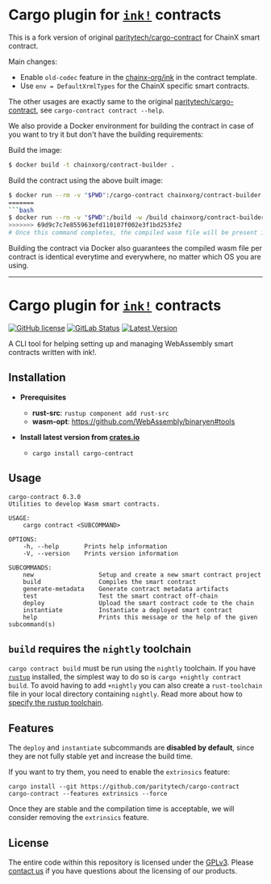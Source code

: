# Cargo plugin for [`ink!`](https://github.com/chainx-org/ink) contracts

This is a fork version of original [paritytech/cargo-contract](https://github.com/paritytech/cargo-contract) for ChainX smart contract.

Main changes:

- Enable `old-codec` feature in the [chainx-org/ink](https://github.com/chainx-org/ink) in the contract template.
- Use `env = DefaultXrmlTypes` for the ChainX specific smart contracts.

The other usages are exactly same to the original [paritytech/cargo-contract](https://github.com/paritytech/cargo-contract), see `cargo-contract contract --help`.

We also provide a Docker environment for building the contract in case of you want to try it but don't have the building requirements:

Build the image:

```bash
$ docker build -t chainxorg/contract-builder .
```

Build the contract using the above built image:

```bash
$ docker run --rm -v "$PWD":/cargo-contract chainxorg/contract-builder cargo contract build
=======
```bash
$ docker run --rm -v "$PWD":/build -w /build chainxorg/contract-builder:v0.6.1 cargo contract build
>>>>>>> 69d9c7c7e855963efd110107f002e3f1bd253fe2
# Once this command completes, the compiled wasm file will be present in target/XXX.wasm.
```

Building the contract via Docker also guarantees the compiled wasm file per contract is identical everytime and everywhere, no matter which OS you are using.

-----------------------------

# Cargo plugin for [`ink!`](https://github.com/paritytech/ink) contracts

[![GitHub license](https://img.shields.io/github/license/paritytech/cargo-contract)](LICENSE) 
[![GitLab Status](https://gitlab.parity.io/parity/cargo-contract/badges/master/pipeline.svg)](https://gitlab.parity.io/parity/cargo-contract/pipelines)
[![Latest Version](https://img.shields.io/crates/v/cargo-contract.svg)](https://crates.io/crates/cargo-contract)

A CLI tool for helping setting up and managing WebAssembly smart contracts written with ink!.

## Installation

- **Prerequisites**

  - **rust-src**: `rustup component add rust-src`
  - **wasm-opt**: https://github.com/WebAssembly/binaryen#tools

- **Install latest version from [crates.io](https://crates.io/crates/cargo-contract)**
  - `cargo install cargo-contract`

## Usage

```
cargo-contract 0.3.0
Utilities to develop Wasm smart contracts.

USAGE:
    cargo contract <SUBCOMMAND>

OPTIONS:
    -h, --help       Prints help information
    -V, --version    Prints version information

SUBCOMMANDS:
    new                  Setup and create a new smart contract project
    build                Compiles the smart contract
    generate-metadata    Generate contract metadata artifacts
    test                 Test the smart contract off-chain
    deploy               Upload the smart contract code to the chain
    instantiate          Instantiate a deployed smart contract
    help                 Prints this message or the help of the given subcommand(s)
```

## `build` requires the `nightly` toolchain

`cargo contract build` must be run using the `nightly` toolchain. If you have 
[`rustup`](https://github.com/rust-lang/rustup) installed, the simplest way to do so is `cargo +nightly contract build`.
To avoid having to add `+nightly` you can also create a `rust-toolchain` file in your local directory containing 
`nightly`. Read more about how to [specify the rustup toolchain](https://github.com/rust-lang/rustup#override-precedence).

## Features

The `deploy` and `instantiate` subcommands are **disabled by default**, since they are not fully stable yet and increase the build time.

If you want to try them, you need to enable the `extrinsics` feature:

`cargo install --git https://github.com/paritytech/cargo-contract cargo-contract --features extrinsics --force`

Once they are stable and the compilation time is acceptable, we will consider removing the `extrinsics` feature.

## License

The entire code within this repository is licensed under the [GPLv3](LICENSE). Please [contact us](https://www.parity.io/contact/) if you have questions about the licensing of our products.


